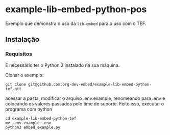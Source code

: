 # example-lib-embed-python-pos

Exemplo que demonstra o uso da `lib-embed` para o uso com o TEF.

## Instalação

### Requisitos
É necessário ter o Python 3 instalado na sua máquina.

Clonar o exemplo:
```
git clone git@github.com:org-dev-embed/example-lib-embed-python-tef.git
```

acessar a pasta, modificar o arquivo .env.example, renomeando para .env e colocando os valores
passados pelo time de suporte. Feito isso, executar o programa com python
```
cd example-lib-embed-python-tef
mv .env.example .env
python3 embed_example.py
```
